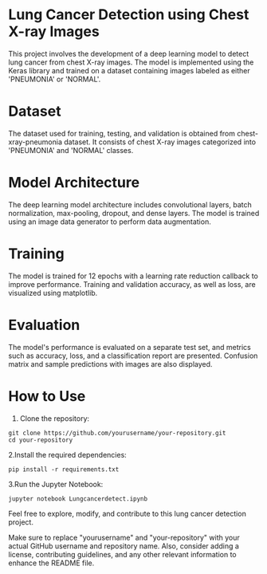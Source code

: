 # Lung Cancer Detection using Chest X-ray Images
This project involves the development of a deep learning model to detect lung cancer from chest X-ray images. The model is implemented using the Keras library and trained on a dataset containing images labeled as either 'PNEUMONIA' or 'NORMAL'.

# Dataset
The dataset used for training, testing, and validation is obtained from chest-xray-pneumonia dataset. It consists of chest X-ray images categorized into 'PNEUMONIA' and 'NORMAL' classes.

# Model Architecture
The deep learning model architecture includes convolutional layers, batch normalization, max-pooling, dropout, and dense layers. The model is trained using an image data generator to perform data augmentation.

# Training
The model is trained for 12 epochs with a learning rate reduction callback to improve performance. Training and validation accuracy, as well as loss, are visualized using matplotlib.

# Evaluation
The model's performance is evaluated on a separate test set, and metrics such as accuracy, loss, and a classification report are presented. Confusion matrix and sample predictions with images are also displayed.

# How to Use
1. Clone the repository:
```
git clone https://github.com/yourusername/your-repository.git
cd your-repository

```
2.Install the required dependencies:
```
pip install -r requirements.txt

```
3.Run the Jupyter Notebook:
```
jupyter notebook Lungcancerdetect.ipynb
```
Feel free to explore, modify, and contribute to this lung cancer detection project.

Make sure to replace "yourusername" and "your-repository" with your actual GitHub username and repository name. Also, consider adding a license, contributing guidelines, and any other relevant information to enhance the README file.
